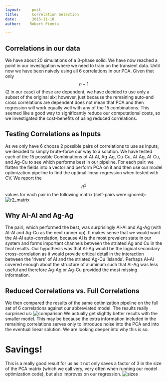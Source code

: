 ```yaml
---
layout:     post
title:      Correlation Selection 
date:       2015-11-10
author:    Robert Pienta

---
```

<!-- Start Writing Below in Markdown -->

## Correlations in our data
We have about 20 simulations of a 3-phase solid. We have now reached a point in our investigation where we need to train on the transient data. 
Until now we have been naively using all 6 correlations in our PCA.
Given that only $$n-1$$ (2 in our case) of these are dependent, we have decided to use only a subset of the original six; however, just because the remaining auto-and cross correlations are dependent does not mean that PCA and then regression will work equally well with any of the 15 combinations.
This seemed like a good way to significantly reduce our computational costs, so we investigated the cost-benefits of using reduced correlations. 

## Testing Correlations as Inputs
As we only have 6 choose 2 possible pairs of correlations to use as inputs, we decided to simply brute-force our way to a solution.
We have tested each of the 15 possible Combinations of Al-Al, Ag-Ag, Cu-Cu, Al-Ag, Al-Cu, and Ag-Cu to see which performs best in our pipeline. 
For each pair: we flatten the fields into a vector and perform PCA on it and then use our model optimization pipeline to find the optimal linear regression when tested with CV. 
We report the $$R^2$$ values for each pair in the following matrix (self-pairs were ignored):
![r2_matrix](/MIC-Ternary-Eutectic-Alloy/img/correlations/correlations_r2.png)

## Why Al-Al and Ag-Ag
The pairi, which performed the best, was surprisingly Al-Al and Ag-Ag (with Al-Al and Ag-Cu as the next runner up).
It makes sense that we would want the Al-Al auto-correlation, because Al is the most prevalent state in our system and forms important channels between the striated Ag and Cu in the final results.
Our hypothesis was that Al-Ag would be the logical secondary cross-correlation as it would provide critical detail in the interaction between the 'rivers' of Al and the striated Ag-Cu 'islands'.
Perhaps Al-Al covered enough about the structure of aluminum such that Al-Ag was less useful and therefore Ag-Ag or Ag-Cu provided the most missing information. 

## Reduced Correlations vs. Full Correlations
We then compared the results of the same optimization pipeline on the full set of 6 correlations against our abbreviated model.
The results really surprised us:
![comparison](/MIC-Ternary-Eutectic-Alloy/img/correlations/overall.png)
We actually get slightly better results with the smaller model.
This may be because the extra information included in the remaining correlations serves only to introduce noise into the PCA and into the eventual linear solution.
We are looking deeper into why this is so.

# Savings! 
This is a really good result for us as it not only saves a factor of 3 in the size of the PCA matrix (which we call very, very often when running our model optimization code), but also improves on our regression.
![sizes](/MIC-Ternary-Eutectic-Alloy/img/correlations/matrix_size.png)
